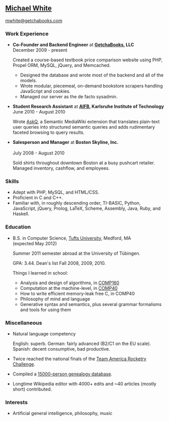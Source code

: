 ## [Michael White](http://mwhite.info)

[mwhite@getchabooks.com](mailto:mwhite@getchabooks.com)

### Work Experience

*	**Co-Founder and Backend Engineer** at **[GetchaBooks](http://getchabooks.com), LLC**<br/>
	December 2009 - present

	Created a course-based textbook price comparison website using PHP, Propel ORM, MySQL, 
	jQuery, and Memcached.
	
	-	Designed the database and wrote most of the backend and all of the models.
	-	Wrote modular, piecemeal, on-demand bookstore scrapers handling JavaScript and cookies.
	-	Managed our server as the de facto sysadmin.

*	**Student Research Assistant** at **[AIFB](http://www.aifb.kit.edu), Karlsruhe Institute of Technology**<br/>
	June 2010 - August 2010
	
	Wrote [AskQ](http://www.mediawiki.org/wiki/Extension:AskQ), a Semantic MediaWiki extension that
	translates plain-text user queries into structured semantic queries and adds rudimentary faceted
    browsing to query results.

*	**Salesperson and Manager** at **Boston Skyline, Inc.**<br/>	
    July 2008 - August 2010
	
	Sold shirts throughout downtown Boston at a busy pushcart retailer.  Managed inventory,
	cashflow, and employees.

### Skills

*	Adept with PHP, MySQL, and HTML/CSS. 
*	Proficient in C and C++.
*	Familiar with, in roughly descending order, TI-BASIC, Python, JavaScript, jQuery, Prolog, LaTeX, Scheme, Assembly, Java, Ruby, and Haskell.

### Education

*	B.S. in Computer Science, [Tufts University](http://www.tufts.edu), Medford, MA<br/>
	(expected May 2012)

    Summer 2011 semester abroad at the University of Tübingen.
	
	GPA: 3.44.  Dean's list Fall 2008, 2009, 2010.	

    Things I learned in school:

    -   Analysis and design of algorithms, in [COMP160](http://www.cs.tufts.edu/courses/description/fall2009/COMP/160-01)
    -   Computation at the machine-level, in [COMP40](http://www.cs.tufts.edu/courses/description/fall2010/COMP/40-01) 
    -   How to write efficient memory-leak free C, in COMP40
    -   Philosophy of mind and language
    -   Generative syntax and semantics, plus several grammar formalisms and tools for using them	

### Miscellaneous

*	Natural language competency

    English: superb.
    German: fairly advanced (B2/C1 on the EU scale).  
    Spanish: decent consumptive, bad productive.
    
*   Twice reached the national finals of the [Team America Rocketry Challenge](http://rocketcontest.org).
*	Compiled a [15000-person genealogy database](http://www.finison.com).
*	Longtime Wikipedia editor with 4000+ edits and ~40 articles (mostly short) contributed.

### Interests

*	Artificial general intelligence, philosophy, music
